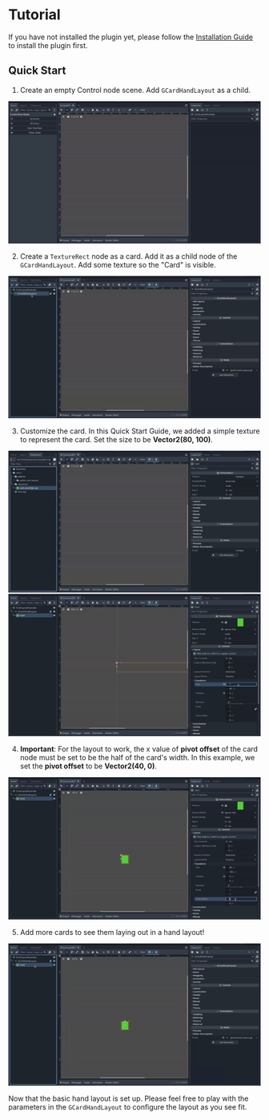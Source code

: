 # Tutorial

If you have not installed the plugin yet, please follow the [Installation Guide](./INSTALLATION.md) to install the plugin first.

## Quick Start
1. Create an empty Control node scene. Add `GCardHandLayout` as a child.

<img src="../resources/imgs/tutorial/create_gcard_hand_layout.gif"><br>

2. Create a `TextureRect` node as a card. Add it as a child node of the `GCardHandLayout`. Add some texture so the "Card" is visible.

<img src="../resources/imgs/tutorial/add_card_as_child.gif"><br>

3. Customize the card. In this Quick Start Guide, we added a simple texture to represent the card. Set the size to be **Vector2(80, 100)**.

<img src="../resources/imgs/tutorial/customize_card.gif"><br>
<img src="../resources/imgs/tutorial/set_card_size.gif"><br>

4. **Important**: For the layout to work, the x value of **pivot offset** of the card node must be set to be the half of the card's width. In this example, we set the **pivot offset** to be **Vector2(40, 0)**.

<img src="../resources/imgs/tutorial/set_pivot.gif"><br>

5. Add more cards to see them laying out in a hand layout!

<img src="../resources/imgs/tutorial/duplicate_cards.gif"><br>

Now that the basic hand layout is set up. Please feel free to play with the parameters in the `GCardHandLayout` to configure the layout as you see fit.